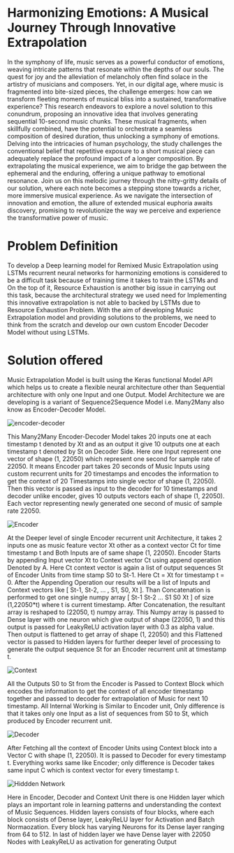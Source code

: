 # Harmonizing Emotions: A Musical Journey Through Innovative Extrapolation 
In the symphony of life, music serves as a powerful conductor of emotions, weaving intricate patterns that resonate within the depths of our souls. The quest for joy and the alleviation of melancholy often find solace in the artistry of musicians and composers. Yet, in our digital age, where music is fragmented into bite-sized pieces, the challenge emerges: how can we transform fleeting moments of musical bliss into a sustained, transformative experience? This research endeavors to explore a novel solution to this conundrum, proposing an innovative idea that involves generating sequential 10-second music chunks. These musical fragments, when skillfully combined, have the potential to orchestrate a seamless composition of desired duration, thus unlocking a symphony of emotions. Delving into the intricacies of human psychology, the study challenges the conventional belief that repetitive exposure to a short musical piece can adequately replace the profound impact of a longer composition. By extrapolating the musical experience, we aim to bridge the gap between the ephemeral and the enduring, offering a unique pathway to emotional resonance. Join us on this melodic journey through the nitty-gritty details of our solution, where each note becomes a stepping stone towards a richer, more immersive musical experience. As we navigate the intersection of innovation and emotion, the allure of extended musical euphoria awaits discovery, promising to revolutionize the way we perceive and experience the transformative power of music.

# Problem Definition
To develop a Deep learning model for Remixed Music Extrapolation using LSTMs recurrent neural networks for harmonizing emotions is considered to be a difficult task because of training time it takes to train the LSTMs and On the top of it, Resource Exhaustion is another big issue in carrying out this task, because the architectural strategy we used need for Implementing this innovative extrapolation is not able to backed by LSTMs due to Resource Exhaustion Problem. With the aim of developing Music Extrapolation model and providing solutions to the problems, we need to think from the scratch and develop our own custom Encoder Decoder Model without using LSTMs.

# Solution offered
Music Extrapolation Model is built using the Keras functional Model API which helps us to create a flexible neural architecture other than Sequential architecture with only one Input and one Output. Model Architecture we are developing is a variant of Sequence2Sequence Model i.e. Many2Many also know as Encoder-Decoder Model.

![encoder-decoder](https://github.com/Gourav052003/Emotions-Harmonizer/assets/81559597/4365f717-09ed-4548-8267-dd5c8c884b4b)

This Many2Many Encoder-Decoder Model takes 20 inputs one at each timestamp t denoted by Xt and as an output it give 10 outputs one at each timestamp t denoted by St on Decoder Side. Here one Input represent one vector of shape (1, 22050) which represent one second for sample rate of 22050. It means Encoder part takes 20 seconds of Music Inputs using custom recurrent units for 20 timestamps and encodes the information to get the context of 20 Timestamps into single vector of shape (1, 22050). Then this vector is passed as input to the decoder for 10 timestamps and decoder unlike encoder, gives 10 outputs vectors each of shape (1, 22050). Each vector representing newly generated one second of music of sample rate 22050.

![Encoder](https://github.com/Gourav052003/Emotions-Harmonizer/assets/81559597/de2d6bef-b8f4-4c45-948b-f74150fd9334)

At the Deeper level of single Encoder recurrent unit Architecture, it takes 2 inputs one as music feature vector Xt other as a context vector Ct for time timestamp t and Both Inputs are of same shape (1, 22050). Encoder Starts by appending Input vector Xt to Context vector Ct using append operation Denoted by A. Here Ct context vector is again a list of output sequences St of Encoder Units from time stamp S0   to St-1. Here Ct = Xt for timestamp t = 0. After the Appending Operation our results will be a list of Inputs and Context vectors like [ St-1, St-2, … , S1, S0, Xt ]. Than Concatenation is performed to get one single numpy array [ St-1 St-2 … S1 S0 Xt ] of size (1,22050*t) where t is current timestamp. After Concatenation, the resultant array is  reshaped to (22050, t) numpy array. This Numpy array is passed to Dense layer with one neuron which give output of shape (22050, 1) and this output is passed for LeakyReLU activation layer with 0.3 as alpha value. Then output is flattened to get array of shape (1, 22050) and this Flattened vector is passed to Hidden layers for further deeper level of processing to generate the output sequence St for an Encoder recurrent unit at timestamp t. 

![Context](https://github.com/Gourav052003/Emotions-Harmonizer/assets/81559597/9454e5a2-1c9c-4240-a42b-4f6fdc2cb213)

All the Outputs S0 to St  from the Encoder is Passed to Context Block which encodes the information to get the context of all encoder timestamp together and passed to decoder for extrapolation of Music for next 10 timestamp. All Internal Working is Similar to Encoder unit, Only difference is that it takes only one Input as a list of sequences from  S0 to St, which produced by Encoder recurrent unit. 

![Decoder](https://github.com/Gourav052003/Emotions-Harmonizer/assets/81559597/eae9ce2a-501a-4532-beb7-41fffd74e4aa)

After Fetching all the context of Encoder Units using Context block into a Vector C with shape (1, 22050). It is passed to Decoder for every timestamp t. Everything works same like Encoder; only difference is Decoder takes same input C which is context vector for every timestamp t.

![Hiddden Network](https://github.com/Gourav052003/Emotions-Harmonizer/assets/81559597/280c6807-c906-4f3b-9bb5-278a235a7e4c)

Here in Encoder, Decoder and Context Unit there is one Hidden layer which plays an important role in learning patterns and understanding the context of Music Sequences. Hidden layers consists of four blocks, where each block consists of Dense layer, LeakyReLU layer for Activation and Batch Normaozation. Every block has varying Neurons for its Dense layer ranging from 64 to 512. In last of hidden layer we have Dense layer with 22050 Nodes with LeakyReLU as activation for generating Output
